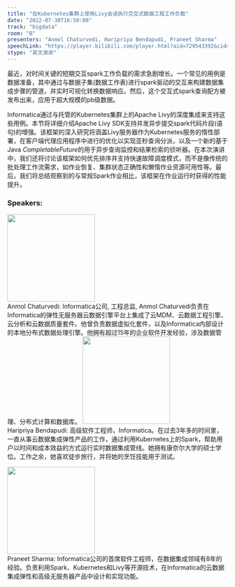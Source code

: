 ```yaml
---
title: "在Kubernetes集群上使用Livy会话执行交互式数据工程工作负载"
date: "2022-07-30T16:50:00"
track: "bigdata"
room: "B"
presenters: "Anmol Chaturvedi, Haripriya Bendapudi, Praneet Sharma"
speechLink: "https://player.bilibili.com/player.html?aid=729543392&cid=806028240&page=1"
stype: "英文演讲"
---
```

最近，对时间关键的短期交互spark工作负载的需求急剧增长。一个常见的用例是数据准备，其中通过与数据子集(数据工作表)进行spark驱动的交互来构建数据集成步骤的管道，并实时可视化转换数据响应。然后，这个交互式spark查询配方被发布出来，应用于超大规模的pb级数据。

Informatica通过与托管的Kubernetes集群上的Apache Livy的深度集成来支持这些用例。本节将详细介绍Apache Livy SDK支持并发异步提交spark代码片段(语句)的增强。该框架的深入研究将涵盖Livy服务器作为Kubernetes服务的惰性部署，在客户端代理应用程序中进行的优化以实现亚秒查询分派，以及一个新的基于Java *CompletableFuture*的用于异步查询监控和结果检索的侦听器。在本次演讲中，我们还将讨论该框架如何优先排序并支持快速故障调度模式，而不是像传统的批处理工作流需求，如作业恢复、集群状态正确性和懒惰作业资源可用性等。最后，我们将总结观察到的与常规Spark作业相比，该框架在作业运行时获得的性能提升。
 ### Speakers: 
 <img src="images/speaker/1244.png" width="200" /><br>Anmol Chaturvedi: Informatica公司, 工程总监, Anmol Chaturvedi负责在Informatica的弹性无服务器云数据引擎平台上集成了云MDM、云数据工程引擎、云分析和云数据质量套件。他曾负责数据虚拟化套件，以及Informatica内部设计的本地分布式数据处理引擎。他拥有超过15年的企业软件开发经验，涉及数据管理、分布式计算和数据库。
 <img src="images/speaker/1244_2.png" width="200" /><br>Haripriya Bendapudi:
高级软件工程师，Informatica。在过去3年多的时间里，一直从事云数据集成弹性产品的工作，通过利用Kubernetes上的Spark，帮助用户以时间和成本效益的方式运行实时数据集成管线。她拥有康奈尔大学的硕士学位。工作之余，她喜欢徒步旅行，并将她的烹饪技能用于测试。

 

<img src="images/speaker/1244_3.png" width="200" /><br>Praneet Sharma:
Informatica公司的首席软件工程师，在数据集成领域有8年的经验。负责利用Spark、Kubernetes和Livy等开源技术，在Informatica的云数据集成弹性和高级无服务器产品中设计和实现功能。

 

 